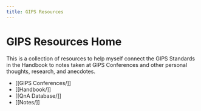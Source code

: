 ```yaml
---
title: GIPS Resources
---
```

# GIPS Resources Home
This is a collection of resources to help myself connect the GIPS Standards in the Handbook to notes taken at GIPS Conferences and other personal thoughts, research, and anecdotes.

- [[GIPS Conferences/]]
- [[Handbook/]]
- [[QnA Database/]]
- [[Notes/]]


